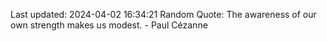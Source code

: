Last updated: 2024-04-02 16:34:21
Random Quote: The awareness of our own strength makes us modest. - Paul Cézanne